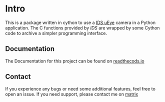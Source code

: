 # Intro 

This is a package written in cython to use a [IDS uEye](https://en.ids-imaging.com) camera in a Python application.
The C functions provided by *IDS* are wrapped by some Cython code to archive a simpler programming interface.

## Documentation
The Documentation for this project can be found on [readthecods.io](http://cyueye.readthedocs.io/)

## Contact
If you experience any bugs or need some additional features, feel free to open an issue.
If you need support, please contact me on [matrix](https://matrix.to/#/#cyueye:matrix.org)

